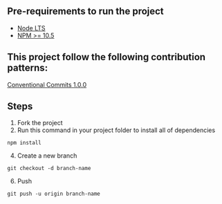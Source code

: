 ## Pre-requirements to run the project
- [Node LTS](https://nodejs.org/en)
- [NPM >= 10.5](https://docs.npmjs.com/downloading-and-installing-node-js-and-npm)

## This project follow the following contribution patterns:
[Conventional Commits 1.0.0](https://www.conventionalcommits.org/en/v1.0.0/#specification)

## Steps
1. Fork the project
2. Run this command in your project folder to install all of dependencies
```
npm install
```
4. Create a new branch
```
git checkout -d branch-name
```
6. Push
```
git push -u origin branch-name
```
    
